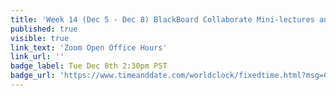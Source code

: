 ```yaml
---
title: 'Week 14 (Dec 5 - Dec 8) BlackBoard Collaborate Mini-lectures and Activities'
published: true
visible: true
link_text: 'Zoom Open Office Hours'
link_url: ''
badge_label: Tue Dec 8th 2:30pm PST
badge_url: 'https://www.timeanddate.com/worldclock/fixedtime.html?msg=CMPT-363+Review+and+Discussion&iso=20201208T1430&p1=256&ah=1&am=50'
---
```

